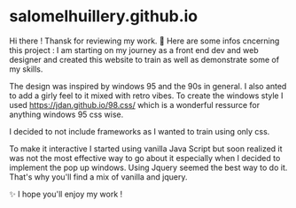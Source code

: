 # salomelhuillery.github.io

Hi there ! Thansk for reviewing my work. 👋
Here are some infos cncerning this project : 
I am starting on my journey as a front end dev and web designer and created this website to train as well as demonstrate some of my skills.

The design was inspired by windows 95 and the 90s in general. I also anted to add a girly feel to it mixed with retro vibes. 
To create the windows style I used https://jdan.github.io/98.css/ which is a wonderful ressurce for anything windows 95 css wise.

I decided to not include frameworks as I wanted to train using only css.

To make it interactive I started using vanilla Java Script but soon realized it was not the most effective way to go about it especially when I decided to implement 
the pop up windows. Using Jquery seemed the best way to do it. That's why you'll find a mix of vanilla and jquery.

✨ I hope you'll enjoy my work !

